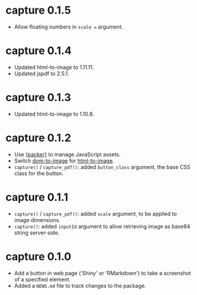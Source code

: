 # capture 0.1.5

* Allow floating numbers in `scale =` argument.


# capture 0.1.4

* Updated html-to-image to 1.11.11.
* Updated jspdf to 2.5.1.


# capture 0.1.3

* Updated html-to-image to 1.10.8.


# capture 0.1.2

* Use [{packer}](https://github.com/JohnCoene/packer) to manage JavaScript assets.
* Switch [dom-to-image](https://github.com/tsayen/dom-to-image) for [html-to-image](https://github.com/bubkoo/html-to-image).
* `capture()` / `capture_pdf()`: added `button_class` argument, the base CSS class for the button.


# capture 0.1.1

* `capture()` / `capture_pdf()`: added `scale` argument, to be applied to image dimensions.
* `capture()`: added `inputId` argument to allow retrieving image as base64 string server-side.


# capture 0.1.0

* Add a button in web page ('Shiny' or 'RMarkdown') to take a screenshot of a specified element.
* Added a `NEWS.md` file to track changes to the package.
